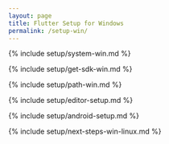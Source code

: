 ```yaml
---
layout: page
title: Flutter Setup for Windows
permalink: /setup-win/
---
```


{% include setup/system-win.md %}

{% include setup/get-sdk-win.md %}

{% include setup/path-win.md %}

{% include setup/editor-setup.md %}

{% include setup/android-setup.md %}

{% include setup/next-steps-win-linux.md %}
